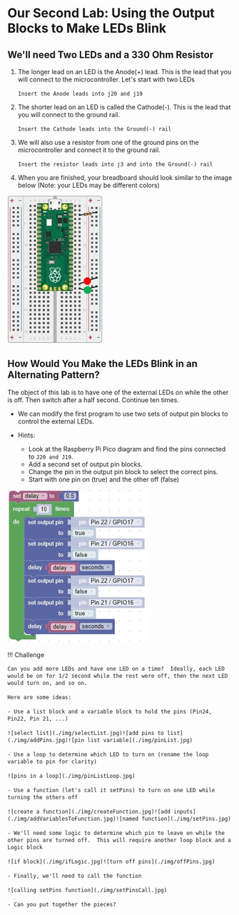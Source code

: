 # Our Second Lab: Using the Output Blocks to Make LEDs Blink

## We'll need Two LEDs and a 330 Ohm Resistor

1. The longer lead on an LED is the Anode(+) lead.  This is the lead that you will connect to the microcontroller. Let's start with two LEDs

    ```Insert the Anode leads into j20 and j19```

1. The shorter lead on an LED is called the Cathode(-).  This is the lead that you will connect to the ground rail.

    ```Insert the Cathode leads into the Ground(-) rail```

1. We will also use a resistor from one of the ground pins on the microcontroller and connect it to the ground rail.

    ```Insert the resistor leads into j3 and into the Ground(-) rail``` 

1. When you are finished, your breadboard should look similar to the image below (Note: your LEDs may be different colors)

![Lab 2](./img/lab2.jpg)

## How Would You Make the LEDs Blink in an Alternating Pattern?

The object of this lab is to have one of the external LEDs on while the other is off.  Then switch after a half second.  Continue ten times.

- We can modify the first program to use two sets of output pin blocks to control the external LEDs.  

- Hints: 
    - Look at the Raspberry Pi Pico diagram and find the pins connected to ```J20 and J19```.
    - Add a second set of output pin blocks.
    - Change the pin in the output pin block to select the correct pins.
    - Start with one pin on (true) and the other off (false)

![alternating blink](./img/alternateBlink.jpg)

!!! Challenge

    Can you add more LEDs and have one LED on a time?  Ideally, each LED would be on for 1/2 second while the rest were off, then the next LED would turn on, and so on.
    
    Here are some ideas:

    - Use a list block and a variable block to hold the pins (Pin24, Pin22, Pin 21, ...)

    ![select list](./img/selectList.jpg)![add pins to list](./img/addPins.jpg)![pin list variable](./img/pinList.jpg)

    - Use a loop to determine which LED to turn on (rename the loop variable to pin for clarity)

    ![pins in a loop](./img/pinListLoop.jpg)

    - Use a function (let's call it setPins) to turn on one LED while turning the others off

    ![create a function](./img/createFunction.jpg)![add inputs](./img/addVariablesToFunction.jpg)![named function](./img/setPins.jpg)

    - We'll need some logic to determine which pin to leave on while the other pins are turned off.  This will require another loop block and a Logic block

    ![if block](./img/ifLogic.jpg)![turn off pins](./img/offPins.jpg)

    - Finally, we'll need to call the function

    ![calling setPins function](./img/setPinsCall.jpg)

    - Can you put together the pieces?
